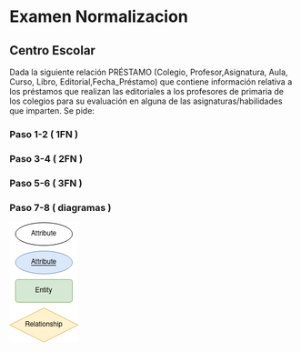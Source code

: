 # Examen Normalizacion
## Centro Escolar

Dada la siguiente relación PRÉSTAMO (Colegio, Profesor,Asignatura, Aula, Curso, Libro, Editorial,Fecha_Préstamo) que contiene información relativa a los préstamos que realizan las editoriales a los profesores de primaria de los colegios para su evaluación en alguna de las asignaturas/habilidades que imparten. Se pide:

### Paso 1-2 ( 1FN )


### Paso 3-4 ( 2FN )


### Paso 5-6 ( 3FN )


### Paso 7-8 ( diagramas )
![image](DiagramaExamen.drawio.png)



